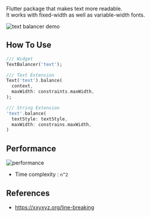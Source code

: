 Flutter package that makes text more readable.<br>
It works with fixed-width as well as variable-width fonts.

![text balancer demo](https://github.com/user-attachments/assets/e58b0433-f315-4168-be77-980fa9e00a10)

## How To Use
```dart
/// Widget
TextBalancer('text');

/// Text Extension
Text('text').balance(
  context,
  maxWidth: constraints.maxWidth,
);

/// String Extension
'text'.balance(
  textStyle: textStyle,
  maxWidth: constrains.maxWidth,
)
```

## Performance
![performance](https://github.com/user-attachments/assets/9c5890c8-40cc-491b-b535-f2cee4c41d80)

- Time complexity : `n^2`

## References
- https://xxyxyz.org/line-breaking

